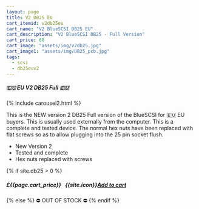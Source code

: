 ```yaml
---
layout: page
title: V2 DB25 EU
cart_itemid: v2db25eu
cart_name: "V2 BlueSCSI DB25 EU"
cart_description: "V2 BlueSCSI DB25 - Full Version"
cart_price: 68
cart_image: "assets/img/v2db25.jpg"
cart_image1: "assets/img/DB25_pcb.jpg"
tags: 
  - scsi
  - db25euv2
---
```


##### 🇪🇺 EU V2 DB25 Full 🇪🇺

{% include carousel2.html %}

This is the NEW version 2 DB25 Full version of the BlueSCSI for 🇪🇺 EU buyers. This is usually used externally from the computer. This is a complete and tested device. The normal hex nuts have been replaced with flat screws so as to allow plugging into the 25 pin socket flush.

* New Version 2
* Tested and complete
* Hex nuts replaced with screws

{% if site.db25 > 0 %}
##### £{{page.cart_price}} &nbsp; {{site.icon}}[Add to cart](/cart#{{page.cart_itemid}})
{% else %}
&#9940; OUT OF STOCK &#9940;
{% endif %}